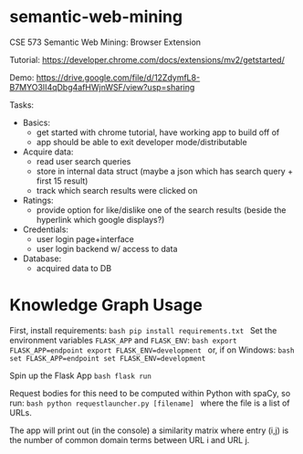 # semantic-web-mining
CSE 573 Semantic Web Mining: Browser Extension

Tutorial:
https://developer.chrome.com/docs/extensions/mv2/getstarted/

Demo:
https://drive.google.com/file/d/12ZdymfL8-B7MYO3II4qDbg4afHWjnWSF/view?usp=sharing

Tasks:
- Basics: 
    - get started with chrome tutorial, have working app to build off of
    - app should be able to exit developer mode/distributable  
- Acquire data:
    - read user search queries
    - store in internal data struct (maybe a json which has search query + first 15 result)
    - track which search results were clicked on
- Ratings:
    - provide option for like/dislike one of the search results (beside the hyperlink which google displays?)
- Credentials:
    - user login page+interface
    - user login backend w/ access to data
- Database:
    - acquired data to DB

# Knowledge Graph Usage
First, install requirements:
``bash
pip install requirements.txt
``
Set the environment variables `FLASK_APP` and `FLASK_ENV`:
``bash
export FLASK_APP=endpoint
export FLASK_ENV=development
``
or, if on Windows:
``bash
set FLASK_APP=endpoint
set FLASK_ENV=development
``

Spin up the Flask App
``bash
flask run
``

Request bodies for this need to be computed within Python with spaCy, so run:
``bash
python requestlauncher.py [filename]
``
where the file is a list of URLs.

The app will print out (in the console) a similarity matrix where entry (i,j) is the number of common domain terms between URL i and URL j.
